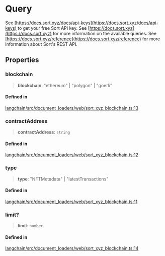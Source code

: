 Query
=====

See [https://docs.sort.xyz/docs/api-keys](https://docs.sort.xyz/docs/api-keys) to get your free Sort API key. See [https://docs.sort.xyz](https://docs.sort.xyz) for more information on the available queries. See [https://docs.sort.xyz/reference](https://docs.sort.xyz/reference) for more information about Sort's REST API.

Properties[](#properties "Direct link to Properties")
------------------------------------------------------

### blockchain[](#blockchain "Direct link to blockchain")

> **blockchain**: "ethereum" | "polygon" | "goerli"

#### Defined in[](#defined-in "Direct link to Defined in")

[langchain/src/document\_loaders/web/sort\_xyz\_blockchain.ts:13](https://github.com/hwchase17/langchainjs/blob/1c1274d/langchain/src/document_loaders/web/sort_xyz_blockchain.ts#L13)

### contractAddress[](#contractaddress "Direct link to contractAddress")

> **contractAddress**: `string`

#### Defined in[](#defined-in-1 "Direct link to Defined in")

[langchain/src/document\_loaders/web/sort\_xyz\_blockchain.ts:12](https://github.com/hwchase17/langchainjs/blob/1c1274d/langchain/src/document_loaders/web/sort_xyz_blockchain.ts#L12)

### type[](#type "Direct link to type")

> **type**: "NFTMetadata" | "latestTransactions"

#### Defined in[](#defined-in-2 "Direct link to Defined in")

[langchain/src/document\_loaders/web/sort\_xyz\_blockchain.ts:11](https://github.com/hwchase17/langchainjs/blob/1c1274d/langchain/src/document_loaders/web/sort_xyz_blockchain.ts#L11)

### limit?[](#limit "Direct link to limit?")

> **limit**: `number`

#### Defined in[](#defined-in-3 "Direct link to Defined in")

[langchain/src/document\_loaders/web/sort\_xyz\_blockchain.ts:14](https://github.com/hwchase17/langchainjs/blob/1c1274d/langchain/src/document_loaders/web/sort_xyz_blockchain.ts#L14)